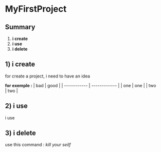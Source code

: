 # MyFirstProject

## Summary
1. **i create**
2. **i use**
3. **i delete**

## 1) i create
for create a project, i need to have an idea

__**for exemple :**__
| bad | good |
| ------------ | ------------- |
| one | one |
| two | two |

## 2) i use
i use

## 3) i delete

use this command : *kill your seilf*
